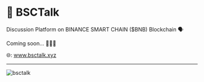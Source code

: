 # 🔸 BSCTalk
Discussion Platform on BINANCE SMART CHAIN ($BNB) Blockchain 🗣


Coming soon... 🤫🤫🤫

🌐: www.bsctalk.xyz

<hr />

![bsctalk](https://user-images.githubusercontent.com/113842155/196002501-b288b585-e0c6-4443-b791-87294ab39fbc.png)
 
 
 
